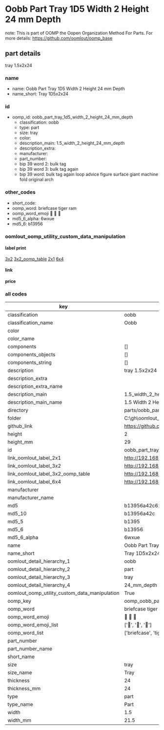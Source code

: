 # Oobb Part Tray 1D5 Width 2 Height 24 mm Depth  

note: This is part of OOMP the Oopen Organization Method For Parts. For more details: https://github.com/oomlout/oomp_base

##  part details
  



tray 1.5x2x24



### name
* name: Oobb Part Tray 1D5 Width 2 Height 24 mm Depth
* name_short: Tray 1D5x2x24 
### id
* oomp_id: oobb_part_tray_1d5_width_2_height_24_mm_depth
  * classification: oobb
  * type: part
  * size: tray
  * color: 
  * description_main: 1.5_width_2_height_24_mm_depth
  * description_extra: 
  * manufacturer: 
  * part_number: 
  * bip 39 word 2: bulk tag
  * bip 39 word 3: bulk tag again
  * bip 39 word: bulk tag again loop advice figure surface giant machine fold original arch

### other_codes
* short_code: 
* oomp_word: briefcase tiger ram
* oomp_word_emoji :briefcase: :tiger: :ram:
* md5_6_alpha: 6wxue
* md5_6: b13956






### oomlout_oomp_utility_custom_data_manipulation
#### label print
[3x2](http://192.168.1.245:1112/?label=oomp%206wxue)
[3x2_oomp_table](http://192.168.1.108:1112/?label=oomp%206wxue)
[2x1](http://192.168.1.242:1112/?label=oomp%206wxue)
[6x4](http://192.168.1.55:1112/?label=oomp%206wxue)    

#### link

                              

#### price







### all codes 
| key | value |  
| --- | --- |  
| classification | oobb |  
| classification_name | Oobb |  
| color |  |  
| color_name |  |  
| components | [] |  
| components_objects | [] |  
| components_string | [] |  
| description | tray 1.5x2x24 |  
| description_extra |  |  
| description_extra_name |  |  
| description_main | 1.5_width_2_height_24_mm_depth |  
| description_main_name | 1.5 Width 2 Height 24 mm Depth |  
| directory | parts/oobb_part_tray_1d5_width_2_height_24_mm_depth |  
| folder | C:\gh\oomlout_oobb_version_4_generated_parts\parts\oobb_part_tray_1d5_width_2_height_24_mm_depth |  
| github_link | https://github.com/oomlout/oomlout_oomp_part_src/tree/main/parts/oobb_part_tray_1d5_width_2_height_24_mm_depth |  
| height | 2 |  
| height_mm | 29 |  
| id | oobb_part_tray_1d5_width_2_height_24_mm_depth |  
| link_oomlout_label_2x1 | http://192.168.1.242:1112/?label=oomp%206wxue |  
| link_oomlout_label_3x2 | http://192.168.1.245:1112/?label=oomp%206wxue |  
| link_oomlout_label_3x2_oomp_table | http://192.168.1.108:1112/?label=oomp%206wxue |  
| link_oomlout_label_6x4 | http://192.168.1.55:1112/?label=oomp%206wxue |  
| manufacturer |  |  
| manufacturer_name |  |  
| md5 | b13956a42c61bb455802083e097748f0 |  
| md5_10 | b13956a42c |  
| md5_5 | b1395 |  
| md5_6 | b13956 |  
| md5_6_alpha | 6wxue |  
| name | Oobb Part Tray 1D5 Width 2 Height 24 mm Depth |  
| name_short | Tray 1D5x2x24  |  
| oomlout_detail_hierarchy_1 | oobb |  
| oomlout_detail_hierarchy_2 | part |  
| oomlout_detail_hierarchy_3 | tray |  
| oomlout_detail_hierarchy_4 | 24_mm_depth |  
| oomlout_oomp_utility_custom_data_manipulation | True |  
| oomp_key | oomp_oobb_part_tray_1d5_width_2_height_24_mm_depth |  
| oomp_word | briefcase tiger ram |  
| oomp_word_emoji | :briefcase: :tiger: :ram: |  
| oomp_word_emoji_list | [':briefcase:', ':tiger:', ':ram:'] |  
| oomp_word_list | ['briefcase', 'tiger', 'ram'] |  
| part_number |  |  
| part_number_name |  |  
| short_name |  |  
| size | tray |  
| size_name | Tray |  
| thickness | 24 |  
| thickness_mm | 24 |  
| type | part |  
| type_name | Part |  
| width | 1.5 |  
| width_mm | 21.5 |  
